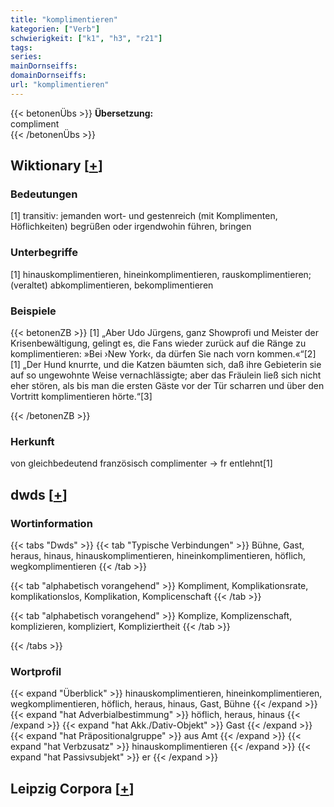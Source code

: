 ```yaml
---
title: "komplimentieren"
kategorien: ["Verb"]
schwierigkeit: ["k1", "h3", "r21"]
tags:
series:
mainDornseiffs:
domainDornseiffs:
url: "komplimentieren"
---
```


{{< betonenÜbs >}}
**Übersetzung:**  
compliment  
{{< /betonenÜbs >}}

## Wiktionary [[+](https://de.wiktionary.org/wiki/komplimentieren)]

### Bedeutungen
[1] transitiv: jemanden wort- und gestenreich (mit Komplimenten, Höflichkeiten) begrüßen oder irgendwohin führen, bringen  

### Unterbegriffe
[1] hinauskomplimentieren, hineinkomplimentieren, rauskomplimentieren; (veraltet) abkomplimentieren, bekomplimentieren  

### Beispiele
{{< betonenZB >}}
[1] „Aber Udo Jürgens, ganz Showprofi und Meister der Krisenbewältigung, gelingt es, die Fans wieder zurück auf die Ränge zu komplimentieren: »Bei ›New York‹, da dürfen Sie nach vorn kommen.«“[2]  
[1] „Der Hund knurrte, und die Katzen bäumten sich, daß ihre Gebieterin sie auf so ungewohnte Weise vernachlässigte; aber das Fräulein ließ sich nicht eher stören, als bis man die ersten Gäste vor der Tür scharren und über den Vortritt komplimentieren hörte.“[3]  

{{< /betonenZB >}}
### Herkunft
von gleichbedeutend französisch complimenter → fr entlehnt[1]  



## dwds [[+](https://www.dwds.de/wb/komplimentieren)]

### Wortinformation
{{< tabs "Dwds" >}}
{{< tab "Typische Verbindungen" >}}
Bühne, Gast, heraus, hinaus, hinauskomplimentieren, hineinkomplimentieren, höflich, wegkomplimentieren
{{< /tab >}}

{{< tab "alphabetisch vorangehend" >}}
Kompliment, Komplikationsrate, komplikationslos, Komplikation, Komplicenschaft
{{< /tab >}}

{{< tab "alphabetisch vorangehend" >}}
Komplize, Komplizenschaft, komplizieren, kompliziert, Kompliziertheit
{{< /tab >}}

{{< /tabs >}}

### Wortprofil
{{< expand "Überblick" >}} hinauskomplimentieren, hineinkomplimentieren, wegkomplimentieren, höflich, heraus, hinaus, Gast, Bühne {{< /expand >}}
{{< expand "hat Adverbialbestimmung" >}} höflich, heraus, hinaus {{< /expand >}}
{{< expand "hat Akk./Dativ-Objekt" >}} Gast {{< /expand >}}
{{< expand "hat Präpositionalgruppe" >}} aus Amt {{< /expand >}}
{{< expand "hat Verbzusatz" >}} hinauskomplimentieren {{< /expand >}}
{{< expand "hat Passivsubjekt" >}} er {{< /expand >}}

## Leipzig Corpora [[+](https://corpora.uni-leipzig.de/en/res?word=komplimentieren&corpusId=deu_newscrawl-public_2018)]


